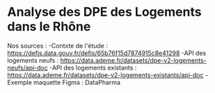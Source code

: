# Analyse des DPE des Logements dans le Rhône

Nos sources : 
  -Contxte de l'étude : https://defis.data.gouv.fr/defis/65b76f15d7874915c8e41298
  -API des logements neufs : https://data.ademe.fr/datasets/dpe-v2-logements-neufs/api-doc
  -API des logements existants : https://data.ademe.fr/datasets/dpe-v2-logements-existants/api-doc
  -Exemple maquette Figma : DataPharma
